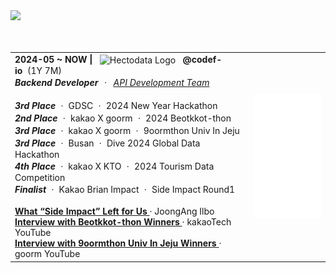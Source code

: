 <a href="https://github.com/h-beeen">
  <img src="https://ishan-rest.vercel.app/svg/banner/blackhole/Backend-Enthusiast"/>
</a>
<br><br><br>
<table>
  <tr>
    <td>
      <span><strong>2024-05 ~ NOW |</strong>&nbsp;&nbsp;</span>
      <img 
        src="https://velog.velcdn.com/images/h-beeen/post/7b7f8734-5bb0-4e73-bb94-a03793cc5131/image.png"
        alt="Hectodata Logo"
        style="height: 13px; vertical-align: middle;"
      >
      <span>&nbsp;&nbsp;<strong>@codef-io</strong>&nbsp;&nbsp;(1Y 7M)<br>
        <i><strong>Backend Developer</strong>&nbsp;ㆍ&nbsp;
          <a href="https://www.hectocareers.co.kr/ko/peopleview-hd2" target="_blank" rel="noopener noreferrer">
            API Development Team
          </a>
        </i>
      </span>
      <br><br>
      <span><b><i>3rd Place</i></b>&nbsp;ㆍ&nbsp;GDSC&nbsp;ㆍ&nbsp;2024 New Year Hackathon</span><br>
      <span><b><i>2nd Place</i></b>&nbsp;ㆍ&nbsp;kakao X goorm&nbsp;ㆍ&nbsp;2024 Beotkkot-thon</span><br>
      <span><b><i>3rd Place</i></b>&nbsp;ㆍ&nbsp;kakao X goorm&nbsp;ㆍ&nbsp;9oormthon Univ In Jeju</span><br>
      <span><b><i>3rd Place</i></b>&nbsp;ㆍ&nbsp;Busan&nbsp;ㆍ&nbsp;Dive 2024 Global Data Hackathon</span><br>
      <span><b><i>4th Place</i></b>&nbsp;ㆍ&nbsp;kakao X KTO&nbsp;ㆍ&nbsp;2024 Tourism Data Competition</span><br>
      <span><b><i>Finalist</i></b>&nbsp;ㆍ&nbsp;Kakao Brian Impact&nbsp;ㆍ&nbsp;Side Impact Round1</span><br>
      <br>
      <div>
        <div><strong>
          <a href="https://www.thebutter.org/news/articleView.html?idxno=1108" target="_blank" rel="noopener noreferrer">
            What “Side Impact” Left for Us
          </a>
        </strong> · JoongAng Ilbo</div>
        <div><strong>
          <a href="https://www.youtube.com/watch?v=AqTSrinWXNs&t=96s" target="_blank" rel="noopener noreferrer">
            Interview with Beotkkot-thon Winners
          </a>
        </strong> · kakaoTech YouTube</div>
        <div><strong>
          <a href="https://www.youtube.com/watch?v=-tKYqBW6Vk8&t=238s" target="_blank" rel="noopener noreferrer">
            Interview with 9oormthon Univ In Jeju Winners
          </a>
        </strong> · goorm YouTube</div>
      </div>
    </td>
    <td align="right">
      <a href="https://open.spotify.com/user/your_spotify_id" target="_blank" rel="noopener noreferrer">
        <img src="/song.svg" alt="spotify-github-profile" style="height: 200px;">
      </a>
    </td>
  </tr>
</table>
